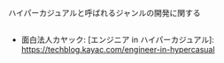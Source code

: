 

ハイパーカジュアルと呼ばれるジャンルの開発に関する




## 
- 面白法人カヤック: [エンジニア in ハイパーカジュアル]: https://techblog.kayac.com/engineer-in-hypercasual
